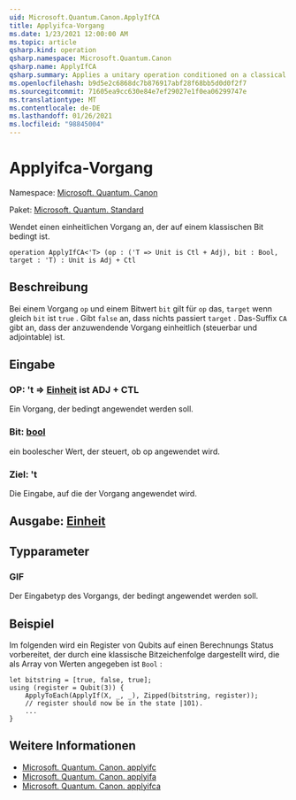 ```yaml
---
uid: Microsoft.Quantum.Canon.ApplyIfCA
title: Applyifca-Vorgang
ms.date: 1/23/2021 12:00:00 AM
ms.topic: article
qsharp.kind: operation
qsharp.namespace: Microsoft.Quantum.Canon
qsharp.name: ApplyIfCA
qsharp.summary: Applies a unitary operation conditioned on a classical bit.
ms.openlocfilehash: b9d5e2c6868dc7b876917abf28f68bb5d0d0f2f7
ms.sourcegitcommit: 71605ea9cc630e84e7ef29027e1f0ea06299747e
ms.translationtype: MT
ms.contentlocale: de-DE
ms.lasthandoff: 01/26/2021
ms.locfileid: "98845004"
---
```

# <a name="applyifca-operation"></a>Applyifca-Vorgang

Namespace: [Microsoft. Quantum. Canon](xref:Microsoft.Quantum.Canon)

Paket: [Microsoft. Quantum. Standard](https://nuget.org/packages/Microsoft.Quantum.Standard)


Wendet einen einheitlichen Vorgang an, der auf einem klassischen Bit bedingt ist.

```qsharp
operation ApplyIfCA<'T> (op : ('T => Unit is Ctl + Adj), bit : Bool, target : 'T) : Unit is Adj + Ctl
```


## <a name="description"></a>Beschreibung

Bei einem Vorgang `op` und einem Bitwert `bit` gilt für `op` das, `target` wenn gleich `bit` ist `true` . Gibt `false` an, dass nichts passiert `target` .
Das-Suffix `CA` gibt an, dass der anzuwendende Vorgang einheitlich (steuerbar und adjointable) ist.

## <a name="input"></a>Eingabe

### <a name="op--t--unit--is-adj--ctl"></a>OP: 't => [Einheit](xref:microsoft.quantum.lang-ref.unit)  ist ADJ + CTL

Ein Vorgang, der bedingt angewendet werden soll.


### <a name="bit--bool"></a>Bit: [bool](xref:microsoft.quantum.lang-ref.bool)

ein boolescher Wert, der steuert, ob op angewendet wird.


### <a name="target--t"></a>Ziel: 't

Die Eingabe, auf die der Vorgang angewendet wird.



## <a name="output--unit"></a>Ausgabe: [Einheit](xref:microsoft.quantum.lang-ref.unit)



## <a name="type-parameters"></a>Typparameter

### <a name="t"></a>GIF

Der Eingabetyp des Vorgangs, der bedingt angewendet werden soll.

## <a name="example"></a>Beispiel

Im folgenden wird ein Register von Qubits auf einen Berechnungs Status vorbereitet, der durch eine klassische Bitzeichenfolge dargestellt wird, die als Array von Werten angegeben ist `Bool` :

```qsharp
let bitstring = [true, false, true];
using (register = Qubit(3)) {
    ApplyToEach(ApplyIf(X, _, _), Zipped(bitstring, register));
    // register should now be in the state |101⟩.
    ...
}
```

## <a name="see-also"></a>Weitere Informationen

- [Microsoft. Quantum. Canon. applyifc](xref:Microsoft.Quantum.Canon.ApplyIfC)
- [Microsoft. Quantum. Canon. applyifa](xref:Microsoft.Quantum.Canon.ApplyIfA)
- [Microsoft. Quantum. Canon. applyifca](xref:Microsoft.Quantum.Canon.ApplyIfCA)